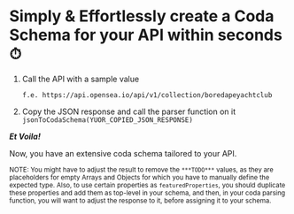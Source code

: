 # Simply & Effortlessly create a Coda Schema for your API within seconds ⏱

1. Call the API with a sample value

      ```f.e. https://api.opensea.io/api/v1/collection/boredapeyachtclub```

2. Copy the JSON response and call the parser function on it ```jsonToCodaSchema(YUOR_COPIED_JSON_RESPONSE)```

***Et Voila!***

Now, you have an extensive coda schema tailored to your API. 

<sup>NOTE: You might have to adjust the result to remove the ```***TODO***``` values, as they are placeholders for empty Arrays and Objects for which you have to manually define the expected type. Also, to use certain properties as ```featuredProperties```, you should duplicate these properties and add them as top-level in your schema, and then, in your coda parsing function, you will want to adjust the response to it, before assigning it to your schema.</sup>
